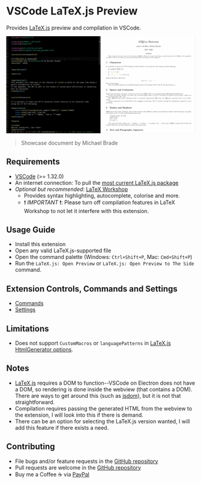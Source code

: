 # VSCode LaTeX.js Preview

Provides [LaTeX.js](https://latex.js.org) preview and compilation in VSCode.


![Preview](./assets/anim.gif)

> Showcase document by Michael Brade

## Requirements
* [VSCode](https://code.visualstudio.com/) (>= 1.32.0)
* An internet connection: To pull the [most current LaTeX.js package](https://cdn.jsdelivr.net/npm/latex.js/dist/)
* _Optional but recommended_: [LaTeX Workshop](https://marketplace.visualstudio.com/items?itemName=James-Yu.latex-workshop)
  * Provides syntax highlighting, autocomplete, colorise and more.
  * :exclamation: *IMPORTANT* :exclamation:: Please turn off compilation features in LaTeX Workshop to not let it interfere with this extension.
  
  
## Usage Guide
* Install this extension
* Open any valid LaTeX.js-supported file
* Open the command palette (Windows: `Ctrl+Shift+P`, Mac: `Cmd+Shift+P`) 
* Run the `LaTeX.js: Open Preview` or `LaTeX.js: Open Preview to The Side` command.

## Extension Controls, Commands and Settings
* [Commands](docs/COMMANDS.md)
* [Settings](docs/SETTINGS.md)

## Limitations 
* Does not support `CustomMacros` or `languagePatterns` in [LaTeX.js HtmlGenerator options](https://latex.js.org/api.html#class-htmlgenerator).


## Notes
* [LaTeX.js](https://latex.js) requires a DOM to function--VSCode on Electron does not have a DOM, so rendering is done inside the webview (that contains a DOM). There are ways to get around this (such as [jsdom](https://github.com/jsdom/jsdom)), but it is not that straightforward.
* Compilation requires passing the generated HTML from the webview to the extension, I will look into this if there is demand.
* There can be an option for selecting the LaTeX.js version wanted, I will add this feature if there exists a need.


## Contributing
* File bugs and/or feature requests in the [GitHub repository](https://github.com/lhl2617/LaTeX.js)
* Pull requests are welcome in the [GitHub repository](https://github.com/lhl2617/LaTeX.js)
* Buy me a Coffee ☕️ via [PayPal](https://paypal.me/lhl2617)

